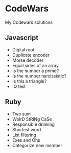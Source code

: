 # CodeWars
 My Codewars solutions
 
 ## Javascript
 * Digital root
 * Duplicate encoder
 * Morse decoder
 * Equal sides of an array
 * Is the number a prime?
 * Is the number narcissistic?
 * Is this a triangle?
 * IQ test

## Ruby
* Two sum
* WeIrD StRiNg CaSe
* Responsible drinking
* Shortest word
* List filtering
* Exes and Ohs
* Categorize new member

